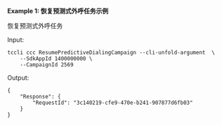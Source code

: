 **Example 1: 恢复预测式外呼任务示例**

恢复预测式外呼任务

Input: 

```
tccli ccc ResumePredictiveDialingCampaign --cli-unfold-argument  \
    --SdkAppId 1400000000 \
    --CampaignId 2569
```

Output: 
```
{
    "Response": {
        "RequestId": "3c140219-cfe9-470e-b241-907877d6fb03"
    }
}
```

